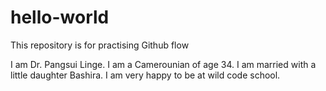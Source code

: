 # hello-world
This repository is for practising Github flow

I am Dr. Pangsui Linge. I am a Camerounian of age 34. I am married with a little daughter Bashira. I am very happy to be at wild code school.
